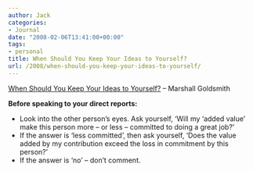 ```yaml
---
author: Jack
categories:
- Journal
date: "2008-02-06T13:41:00+00:00"
tags:
- personal
title: When Should You Keep Your Ideas to Yourself?
url: /2008/when-should-you-keep-your-ideas-to-yourself/
---
```


[When Should You Keep Your Ideas to Yourself?][1] &#8211; Marshall Goldsmith

**Before speaking to your direct reports:**

  * Look into the other person’s eyes. Ask yourself, ‘Will my ‘added value’ make this person more – or less – committed to doing a great job?’
  * If the answer is ‘less committed’, then ask yourself, ‘Does the value added by my contribution exceed the loss in commitment by this person?’
  * If the answer is ‘no’ – don’t comment.

 [1]: http://discussionleader.hbsp.com/goldsmith/2008/01/tips_for_managing_smart_people.html